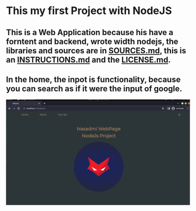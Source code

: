 # This my first Project with NodeJS

## This is a Web Application because his have a forntent and backend, wrote width nodejs, the libraries and sources are in [SOURCES.md](SOURCES.md), this is an [INSTRUCTIONS.md](INSTRUCTIONS.md) and the [LICENSE.md](LICENSE.md). 

## In the home, the inpot is functionality, because you can search as if it were the input of google.

![finally_result](finally_result.png)
